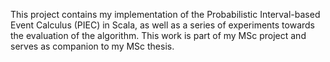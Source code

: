 This project contains my implementation of the Probabilistic Interval-based Event Calculus (PIEC) in Scala, as well as a series of experiments towards the evaluation of the algorithm. This work is part of my MSc project and serves as companion to my MSc thesis.
